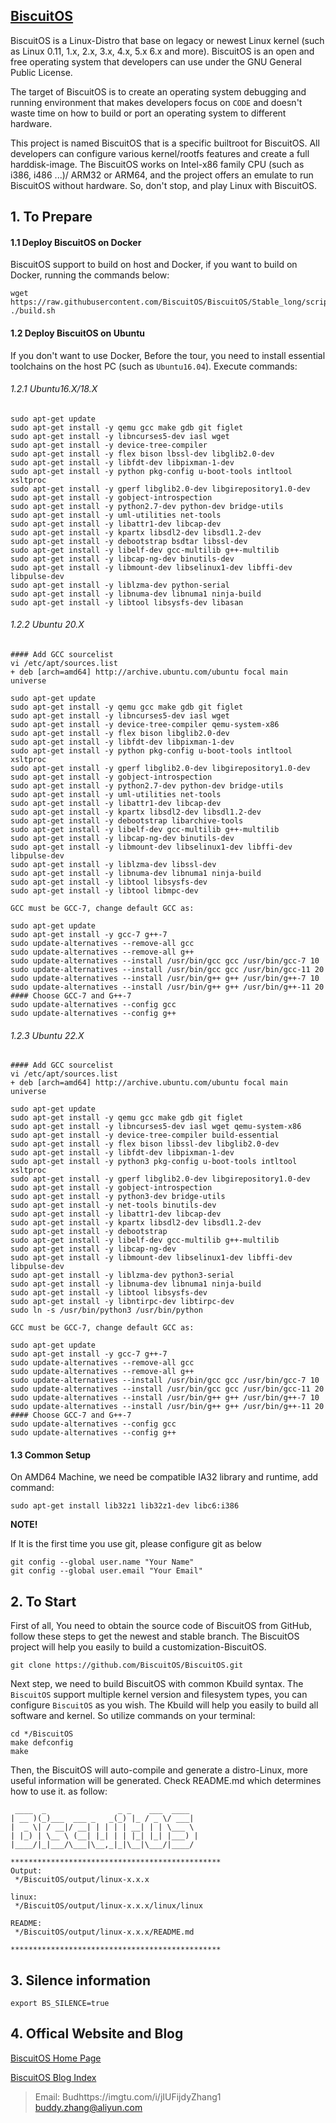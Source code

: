 [BiscuitOS](https://biscuitos.github.io/)                                   
----------------------------------------------

[](https://imgtu.com/i/jIUFij)

BiscuitOS is a Linux-Distro that base on legacy or newest Linux kernel (such as Linux 0.11, 1.x, 2.x, 3.x, 4.x, 5.x 6.x and more).  BiscuitOS is an open and free operating system that  developers can use under the GNU General Public License.

The target of BiscuitOS is to create an operating system debugging and running environment that makes developers focus on `CODE` and doesn't waste time on how to build or port an operating system to different hardware. 

This project is named BiscuitOS that is a specific builtroot for BiscuitOS. All developers can configure various kernel/rootfs features and create a full harddisk-image. The BiscuitOS works on Intel-x86 family CPU (such as i386, i486 ...)/ ARM32 or ARM64, and the project offers an emulate to run BiscuitOS without hardware. So, don't stop, and play Linux with BiscuitOS. 

## 1. To Prepare

#### 1.1 Deploy BiscuitOS on Docker

BiscuitOS support to build on host and Docker, if you want to build on Docker, running the commands below:

```
wget https://raw.githubusercontent.com/BiscuitOS/BiscuitOS/Stable_long/scripts/Docker/build.sh
./build.sh
```

#### 1.2 Deploy BiscuitOS on Ubuntu 

If you don't want to use Docker, Before the tour, you need to install essential toolchains on the host PC (such as `Ubuntu16.04`). Execute commands:

###### 1.2.1 Ubuntu16.X/18.X

```
sudo apt-get update
sudo apt-get install -y qemu gcc make gdb git figlet
sudo apt-get install -y libncurses5-dev iasl wget
sudo apt-get install -y device-tree-compiler
sudo apt-get install -y flex bison lbssl-dev libglib2.0-dev
sudo apt-get install -y libfdt-dev libpixman-1-dev
sudo apt-get install -y python pkg-config u-boot-tools intltool xsltproc
sudo apt-get install -y gperf libglib2.0-dev libgirepository1.0-dev
sudo apt-get install -y gobject-introspection
sudo apt-get install -y python2.7-dev python-dev bridge-utils
sudo apt-get install -y uml-utilities net-tools
sudo apt-get install -y libattr1-dev libcap-dev
sudo apt-get install -y kpartx libsdl2-dev libsdl1.2-dev
sudo apt-get install -y debootstrap bsdtar libssl-dev
sudo apt-get install -y libelf-dev gcc-multilib g++-multilib
sudo apt-get install -y libcap-ng-dev binutils-dev
sudo apt-get install -y libmount-dev libselinux1-dev libffi-dev libpulse-dev
sudo apt-get install -y liblzma-dev python-serial
sudo apt-get install -y libnuma-dev libnuma1 ninja-build
sudo apt-get install -y libtool libsysfs-dev libasan
```

###### 1.2.2 Ubuntu 20.X

```
#### Add GCC sourcelist
vi /etc/apt/sources.list
+ deb [arch=amd64] http://archive.ubuntu.com/ubuntu focal main universe

sudo apt-get update
sudo apt-get install -y qemu gcc make gdb git figlet
sudo apt-get install -y libncurses5-dev iasl wget
sudo apt-get install -y device-tree-compiler qemu-system-x86
sudo apt-get install -y flex bison libglib2.0-dev
sudo apt-get install -y libfdt-dev libpixman-1-dev
sudo apt-get install -y python pkg-config u-boot-tools intltool xsltproc
sudo apt-get install -y gperf libglib2.0-dev libgirepository1.0-dev
sudo apt-get install -y gobject-introspection
sudo apt-get install -y python2.7-dev python-dev bridge-utils
sudo apt-get install -y uml-utilities net-tools
sudo apt-get install -y libattr1-dev libcap-dev
sudo apt-get install -y kpartx libsdl2-dev libsdl1.2-dev
sudo apt-get install -y debootstrap libarchive-tools
sudo apt-get install -y libelf-dev gcc-multilib g++-multilib
sudo apt-get install -y libcap-ng-dev binutils-dev
sudo apt-get install -y libmount-dev libselinux1-dev libffi-dev libpulse-dev
sudo apt-get install -y liblzma-dev libssl-dev 
sudo apt-get install -y libnuma-dev libnuma1 ninja-build
sudo apt-get install -y libtool libsysfs-dev
sudo apt-get install -y libtool libmpc-dev

GCC must be GCC-7, change default GCC as:

sudo apt-get update
sudo apt-get install -y gcc-7 g++-7
sudo update-alternatives --remove-all gcc
sudo update-alternatives --remove-all g++
sudo update-alternatives --install /usr/bin/gcc gcc /usr/bin/gcc-7 10
sudo update-alternatives --install /usr/bin/gcc gcc /usr/bin/gcc-11 20
sudo update-alternatives --install /usr/bin/g++ g++ /usr/bin/g++-7 10
sudo update-alternatives --install /usr/bin/g++ g++ /usr/bin/g++-11 20
#### Choose GCC-7 and G++-7
sudo update-alternatives --config gcc
sudo update-alternatives --config g++
```

###### 1.2.3 Ubuntu 22.X

```
#### Add GCC sourcelist
vi /etc/apt/sources.list
+ deb [arch=amd64] http://archive.ubuntu.com/ubuntu focal main universe

sudo apt-get update
sudo apt-get install -y qemu gcc make gdb git figlet
sudo apt-get install -y libncurses5-dev iasl wget qemu-system-x86
sudo apt-get install -y device-tree-compiler build-essential
sudo apt-get install -y flex bison libssl-dev libglib2.0-dev
sudo apt-get install -y libfdt-dev libpixman-1-dev
sudo apt-get install -y python3 pkg-config u-boot-tools intltool xsltproc
sudo apt-get install -y gperf libglib2.0-dev libgirepository1.0-dev
sudo apt-get install -y gobject-introspection
sudo apt-get install -y python3-dev bridge-utils
sudo apt-get install -y net-tools binutils-dev
sudo apt-get install -y libattr1-dev libcap-dev
sudo apt-get install -y kpartx libsdl2-dev libsdl1.2-dev
sudo apt-get install -y debootstrap
sudo apt-get install -y libelf-dev gcc-multilib g++-multilib
sudo apt-get install -y libcap-ng-dev
sudo apt-get install -y libmount-dev libselinux1-dev libffi-dev libpulse-dev
sudo apt-get install -y liblzma-dev python3-serial
sudo apt-get install -y libnuma-dev libnuma1 ninja-build
sudo apt-get install -y libtool libsysfs-dev
sudo apt-get install -y libntirpc-dev libtirpc-dev
sudo ln -s /usr/bin/python3 /usr/bin/python

GCC must be GCC-7, change default GCC as:

sudo apt-get update
sudo apt-get install -y gcc-7 g++-7
sudo update-alternatives --remove-all gcc
sudo update-alternatives --remove-all g++
sudo update-alternatives --install /usr/bin/gcc gcc /usr/bin/gcc-7 10
sudo update-alternatives --install /usr/bin/gcc gcc /usr/bin/gcc-11 20
sudo update-alternatives --install /usr/bin/g++ g++ /usr/bin/g++-7 10
sudo update-alternatives --install /usr/bin/g++ g++ /usr/bin/g++-11 20
#### Choose GCC-7 and G++-7
sudo update-alternatives --config gcc
sudo update-alternatives --config g++
```

#### 1.3 Common Setup

On AMD64 Machine, we need be compatible IA32 library and runtime, add command:


```
sudo apt-get install lib32z1 lib32z1-dev libc6:i386
```
  
**NOTE!**

If It is the first time you use git, please configure git as below
 
```
git config --global user.name "Your Name"
git config --global user.email "Your Email"
```

## 2. To Start

First of all, You need to obtain the source code of BiscuitOS from GitHub, follow these steps to get the newest and stable branch. The BiscuitOS project will help you easily to build a customization-BiscuitOS.

```
git clone https://github.com/BiscuitOS/BiscuitOS.git
```

Next step, we need to build BiscuitOS with common Kbuild syntax. The `BiscuitOS` support multiple kernel version and filesystem types, you can configure `BiscuitOS` as you wish. The Kbuild will help you easily to build all software and kernel. So utilize commands on your terminal:

```
cd */BiscuitOS
make defconfig
make
```

Then, the BiscuitOS will auto-compile and generate a distro-Linux, more useful information will be generated. Check README.md which determines how to use it. as follow:

```
 ____  _                _ _    ___  ____  
| __ )(_)___  ___ _   _(_) |_ / _ \/ ___| 
|  _ \| / __|/ __| | | | | __| | | \___ \ 
| |_) | \__ \ (__| |_| | | |_| |_| |___) |
|____/|_|___/\___|\__,_|_|\__|\___/|____/ 
                                          
***********************************************
Output:
 */BiscuitOS/output/linux-x.x.x 

linux:
 */BiscuitOS/output/linux-x.x.x/linux/linux 

README:
 */BiscuitOS/output/linux-x.x.x/README.md 

***********************************************
```

## 3. Silence information

```
export BS_SILENCE=true
```

## 4. Offical Website and Blog

[BiscuitOS Home Page](https://biscuitos.github.io/)

[BiscuitOS Blog Index](https://biscuitos.github.io/blog/BiscuitOS_Catalogue/)

> Email: Budhttps://imgtu.com/i/jIUFijdyZhang1 <buddy.zhang@aliyun.com>
